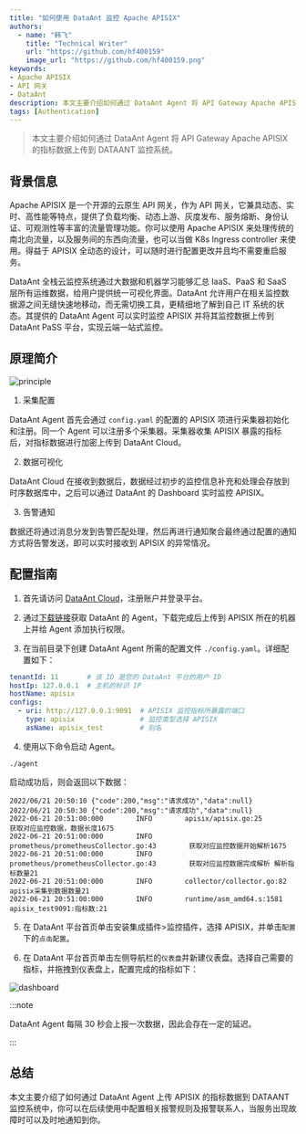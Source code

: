 ```yaml
---
title: "如何使用 DataAnt 监控 Apache APISIX"
authors:
  - name: "韩飞"
    title: "Technical Writer"
    url: "https://github.com/hf400159"
    image_url: "https://github.com/hf400159.png"
keywords: 
- Apache APISIX
- API 网关
- DataAnt
description: 本文主要介绍如何通过 DataAnt Agent 将 API Gateway Apache APISIX 的指标数据上传到 DataAnt 监控系统。
tags: [Authentication]
---
```


> 本文主要介绍如何通过 DataAnt Agent 将 API Gateway Apache APISIX 的指标数据上传到 DATAANT 监控系统。

<!--truncate-->

## 背景信息

Apache APISIX 是一个开源的云原生 API 网关，作为 API 网关，它兼具动态、实时、高性能等特点，提供了负载均衡、动态上游、灰度发布、服务熔断、身份认证、可观测性等丰富的流量管理功能。你可以使用 Apache APISIX 来处理传统的南北向流量，以及服务间的东西向流量，也可以当做 K8s Ingress controller 来使用。得益于 APISIX 全动态的设计，可以随时进行配置更改并且均不需要重启服务。

DataAnt 全栈云监控系统通过大数据和机器学习能够汇总 IaaS、PaaS 和 SaaS 层所有运维数据，给用户提供统一可视化界面。DataAnt 允许用户在相关监控数据源之间无缝快速地移动，而无需切换工具，更精细地了解到自己 IT 系统的状态。其提供的 DataAnt Agent 可以实时监控 APISIX 并将其监控数据上传到 DataAnt PaSS 平台，实现云端一站式监控。

## 原理简介

![principle](https://static.apiseven.com/2022/blog/0705/1.svg)

1. 采集配置

  DataAnt Agent 首先会通过 `config.yaml` 的配置的 APISIX 项进行采集器初始化和注册。同一个 Agent 可以注册多个采集器。采集器收集 APISIX 暴露的指标后，对指标数据进行加密上传到 DataAnt Cloud。

2. 数据可视化

  DataAnt Cloud 在接收到数据后，数据经过初步的监控信息补充和处理会存放到时序数据库中，之后可以通过 DataAnt 的 Dashboard 实时监控 APISIX。

3. 告警通知

  数据还将通过消息分发到告警匹配处理，然后再进行通知聚合最终通过配置的通知方式将告警发送，即可以实时接收到 APISIX 的异常情况。

## 配置指南

1. 首先请访问 [DataAnt Cloud](http://139.224.11.158)，注册账户并登录平台。

2. 通过[下载链接](https://pan.baidu.com/s/1fabvSiDLDh8ZRTjpzINHLg?pwd=87d4)获取 DataAnt 的 Agent，下载完成后上传到 APISIX 所在的机器上并给 Agent 添加执行权限。

3. 在当前目录下创建 DataAnt Agent 所需的配置文件 `./config.yaml`。详细配置如下：

  ```yaml
  tenantId: 11       # 该 ID 是您的 DataAnt 平台的用户 ID
  hostIp: 127.0.0.1  # 主机的标识 IP
  hostName: apisix
  configs:
    - uri: http://127.0.0.1:9091  # APISIX 监控指标所暴露的端口
      type: apisix                # 监控类型选择 APISIX
      asName: apisix_test         # 别名
  ```

4. 使用以下命令启动 Agent。

  ```shell
  ./agent
  ```

  启动成功后，则会返回以下数据：

  ```shell
  2022/06/21 20:50:10 {"code":200,"msg":"请求成功","data":null}
  2022/06/21 20:50:30 {"code":200,"msg":"请求成功","data":null}
  2022-06-21 20:51:00:000        INFO        apisix/apisix.go:25        获取对应监控数据，数据长度1675
  2022-06-21 20:51:00:000        INFO        prometheus/prometheusCollector.go:43        获取对应监控数据开始解析1675
  2022-06-21 20:51:00:000        INFO        prometheus/prometheusCollector.go:43        获取对应监控数据完成解析 解析指标数量21
  2022-06-21 20:51:00:000        INFO        collector/collector.go:82        apisix采集到数据数量21
  2022-06-21 20:51:00:000        INFO        runtime/asm_amd64.s:1581        apisix_test9091:指标数:21
  ```

5. 在 DataAnt 平台首页单击安装集成插件>监控插件，选择 APISIX，并单击`配置`下的`点击配置`。

6. 在 DataAnt 平台首页单击左侧导航栏的`仪表盘`并新建仪表盘。选择自己需要的指标，并拖拽到仪表盘上，配置完成的指标如下：

  ![dashboard](https://static.apiseven.com/2022/blog/0705/2.PNG)

  :::note

  DataAnt Agent 每隔 30 秒会上报一次数据，因此会存在一定的延迟。

  :::

## 总结

本文主要介绍了如何通过 DataAnt Agent 上传 APISIX 的指标数据到 DATAANT 监控系统中，你可以在后续使用中配置相关报警规则及报警联系人，当服务出现故障时可以及时地通知到你。
